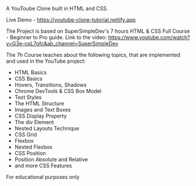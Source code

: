 A YouToube Clone built in HTML and CSS. 

Live Demo - https://youtube-clone-tutorial.netlify.app

The Project is based on SuperSimpleDev's 7 hours HTML & CSS Full Course - Beginner to Pro guide.
Link to the video: https://www.youtube.com/watch?v=G3e-cpL7ofc&ab_channel=SuperSimpleDev

The 7h Course teaches about the following topics, that are implemented and used in the YouTube project: 

- HTML Basics
- CSS Basics
- Hovers, Transitions, Shadows
- Chrome DevTools & CSS Box Model
- Text Styles
- The HTML Structure
- Images and Text Boxes
- CSS Display Property
- The div Element
- Nested Layouts Technique
- CSS Grid
- Flexbox
- Nested Flexbox
- CSS Position
- Position Absolute and Relative
- and more CSS Features

For educational purposes only
